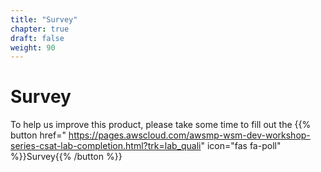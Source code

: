 ```yaml
---
title: "Survey"
chapter: true
draft: false
weight: 90
---
```


# Survey

To help us improve this product, please take some time to fill out the {{% button href=" https://pages.awscloud.com/awsmp-wsm-dev-workshop-series-csat-lab-completion.html?trk=lab_quali" icon="fas fa-poll" %}}Survey{{% /button %}}

